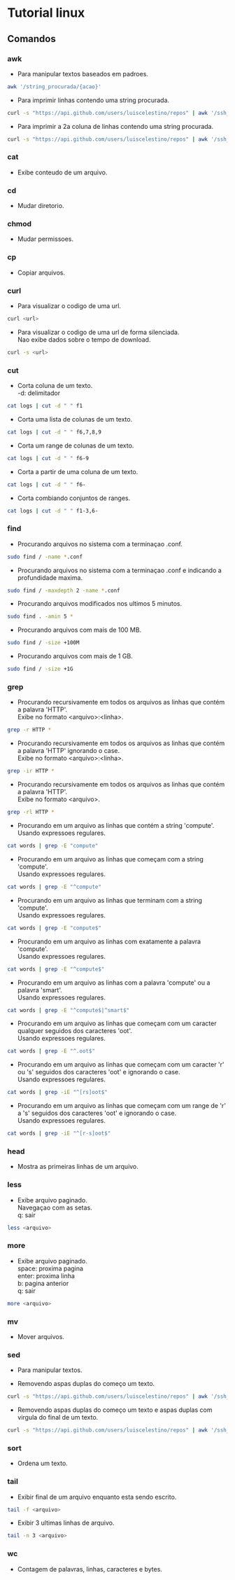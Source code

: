 # Tutorial linux

## Comandos

### awk
- Para manipular textos baseados em padroes.
```sh
awk '/string_procurada/{acao}'
```

- Para imprimir linhas contendo uma string procurada.
```sh
curl -s "https://api.github.com/users/luiscelestino/repos" | awk '/ssh_url/{print}'
```

- Para imprimir a 2a coluna de linhas contendo uma string procurada.
```sh
curl -s "https://api.github.com/users/luiscelestino/repos" | awk '/ssh_url/{print $2}'
```

### cat
- Exibe conteudo de um arquivo.

### cd
- Mudar diretorio.

### chmod
- Mudar permissoes.

### cp
- Copiar arquivos.

### curl
- Para visualizar o codigo de uma url.
```sh
curl <url>
```

- Para visualizar o codigo de uma url de forma silenciada. <br>
  Nao exibe dados sobre o tempo de download.
```sh
curl -s <url>
```

### cut
- Corta coluna de um texto. <br>
  -d: delimitador
```sh
cat logs | cut -d " " f1
```

- Corta uma lista de colunas de um texto. <br>
```sh
cat logs | cut -d " " f6,7,8,9
```

- Corta um range de colunas de um texto. <br>
```sh
cat logs | cut -d " " f6-9
```

- Corta a partir de uma coluna de um texto. <br>
```sh
cat logs | cut -d " " f6-
```

- Corta combiando conjuntos de ranges. <br>
```sh
cat logs | cut -d " " f1-3,6-
```

### find
- Procurando arquivos no sistema com a terminaçao .conf.
```sh
sudo find / -name *.conf
```

- Procurando arquivos no sistema com a terminaçao .conf e indicando a profundidade maxima.
```sh
sudo find / -maxdepth 2 -name *.conf
```

- Procurando arquivos modificados nos ultimos 5 minutos.
```sh
sudo find . -amin 5 *
```

- Procurando arquivos com mais de 100 MB.
```sh
sudo find / -size +100M
```

- Procurando arquivos com mais de 1 GB.
```sh
sudo find / -size +1G
```

### grep
- Procurando recursivamente em todos os arquivos as linhas que contém a palavra 'HTTP'. <br>
  Exibe no formato \<arquivo>:\<linha>.
```sh
grep -r HTTP *
```

- Procurando recursivamente em todos os arquivos as linhas que contém a palavra 'HTTP' ignorando o case. <br>
  Exibe no formato \<arquivo>:\<linha>.
```sh
grep -ir HTTP *
```

- Procurando recursivamente em todos os arquivos as linhas que contém a palavra 'HTTP'. <br>
  Exibe no formato \<arquivo>.
```sh
grep -rl HTTP *
```

- Procurando em um arquivo as linhas que contém a string 'compute'. <br>
  Usando expressoes regulares.
```sh
cat words | grep -E "compute"
```

- Procurando em um arquivo as linhas que começam com a string 'compute'. <br>
  Usando expressoes regulares.
```sh
cat words | grep -E "^compute"
```

- Procurando em um arquivo as linhas que terminam com a string 'compute'. <br>
  Usando expressoes regulares.
```sh
cat words | grep -E "compute$"
```

- Procurando em um arquivo as linhas com exatamente a palavra 'compute'. <br>
  Usando expressoes regulares.
```sh
cat words | grep -E "^compute$"
```

- Procurando em um arquivo as linhas com a palavra 'compute' ou a palavra 'smart'. <br>
  Usando expressoes regulares.
```sh
cat words | grep -E "^compute$|^smart$"
```

- Procurando em um arquivo as linhas que começam com um caracter qualquer seguidos dos caracteres 'oot'. <br>
  Usando expressoes regulares.
```sh
cat words | grep -E "^.oot$"
```

- Procurando em um arquivo as linhas que começam com um caracter 'r' ou 's' seguidos dos caracteres 'oot' e ignorando o case. <br>
  Usando expressoes regulares.
```sh
cat words | grep -iE "^[rs]oot$"
```

- Procurando em um arquivo as linhas que começam com um range de 'r' a 's' seguidos dos caracteres 'oot' e ignorando o case. <br>
  Usando expressoes regulares.
```sh
cat words | grep -iE "^[r-s]oot$"
```

### head
- Mostra as primeiras linhas de um arquivo.

### less
- Exibe arquivo paginado. <br>
  Navegaçao com as setas. <br>
  q: sair
```sh
less <arquivo>
```

### more
- Exibe arquivo paginado. <br>
  space: proxima pagina <br>
  enter: proxima linha <br>
  b: pagina anterior <br>
  q: sair
```sh
more <arquivo>
```

### mv
- Mover arquivos.

### sed
- Para manipular textos.

- Removendo aspas duplas do começo um texto.
```sh
curl -s "https://api.github.com/users/luiscelestino/repos" | awk '/ssh_url/{print $2}' | sed 's/^"//g'
```

- Removendo aspas duplas do começo um texto e aspas duplas com virgula do final de um texto.
```sh
curl -s "https://api.github.com/users/luiscelestino/repos" | awk '/ssh_url/{print $2}' | sed 's/^"//g' | sed 's/",$//g'
```

### sort
- Ordena um texto.

### tail
- Exibir final de um arquivo enquanto esta sendo escrito.
```sh
tail -f <arquivo>
```

- Exibir 3 ultimas linhas de arquivo.
```sh
tail -n 3 <arquivo>
```

### wc
- Contagem de palavras, linhas, caracteres e bytes.
